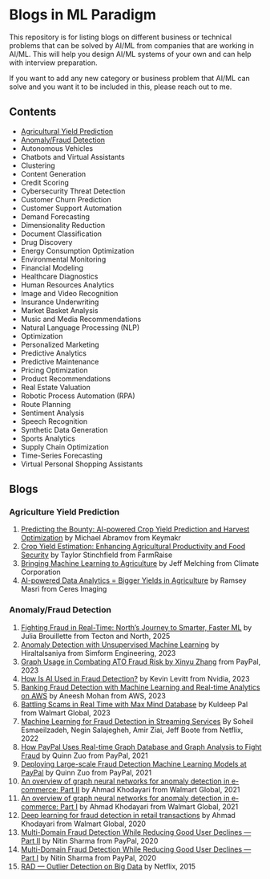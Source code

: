 # Blogs in ML Paradigm

This repository is for listing blogs on different business or technical problems that can be solved by AI/ML from companies that are working in AI/ML. This will help you design AI/ML systems of your own and can help with interview preparation.

If you want to add any new category or business problem that AI/ML can solve and you want it to be included in this, please reach out to me. 


## Contents

- [Agricultural Yield Prediction](https://github.com/gneeraj97/blogs-in-ml-paradigm/edit/main/README.md#agriculture-yield-prediction)
- [Anomaly/Fraud Detection](https://github.com/gneeraj97/blogs-in-ml-paradigm/edit/main/README.md#anomaly-detection)
- Autonomous Vehicles
- Chatbots and Virtual Assistants
- Clustering
- Content Generation
- Credit Scoring
- Cybersecurity Threat Detection
- Customer Churn Prediction
- Customer Support Automation
- Demand Forecasting
- Dimensionality Reduction
- Document Classification
- Drug Discovery
- Energy Consumption Optimization
- Environmental Monitoring
- Financial Modeling
- Healthcare Diagnostics
- Human Resources Analytics
- Image and Video Recognition
- Insurance Underwriting
- Market Basket Analysis
- Music and Media Recommendations
- Natural Language Processing (NLP)
- Optimization
- Personalized Marketing
- Predictive Analytics
- Predictive Maintenance
- Pricing Optimization
- Product Recommendations
- Real Estate Valuation
- Robotic Process Automation (RPA)
- Route Planning
- Sentiment Analysis
- Speech Recognition
- Synthetic Data Generation
- Sports Analytics
- Supply Chain Optimization
- Time-Series Forecasting
- Virtual Personal Shopping Assistants

## Blogs

### Agriculture Yield Prediction

1. [Predicting the Bounty: AI-powered Crop Yield Prediction and Harvest Optimization](https://keymakr.com/blog/predicting-the-bounty-ai-powered-crop-yield-prediction-and-harvest-optimization/) by Michael Abramov from Keymakr
2. [Crop Yield Estimation: Enhancing Agricultural Productivity and Food Security](https://www.farmraise.com/blog/crop-yield-estimation-enhancing-agricultural-productivity-and-food-security) by Taylor Stinchfield from FarmRaise
3. [Bringing Machine Learning to Agriculture](https://domino.ai/blog/bringing-ml-to-agriculture) by Jeff Melching from Climate Corporation
4. [AI-powered Data Analytics = Bigger Yields in Agriculture](https://ceres.ai/blog/ai-powered-data-analytics-bigger-yields-in-agriculture) by Ramsey Masri from Ceres Imaging

### Anomaly/Fraud Detection

1. [Fighting Fraud in Real-Time: North’s Journey to Smarter, Faster ML](https://www.tecton.ai/blog/fighting-fraud-in-real-time-norths-journey-to-smarter-faster-ml/) by Julia Brouillette from Tecton and North, 2025
2. [Anomaly Detection with Unsupervised Machine Learning](https://medium.com/simform-engineering/anomaly-detection-with-unsupervised-machine-learning-3bcf4c431aff) by Hiraltalsaniya from Simform Engineering, 2023
3. [Graph Usage in Combating ATO Fraud Risk by Xinyu Zhang](https://medium.com/paypal-tech/graph-usage-in-combating-ato-fraud-risk-6dafbe5cc3e5) from PayPal, 2023
4. [How Is AI Used in Fraud Detection?](https://blogs.nvidia.com/blog/ai-fraud-detection-rapids-triton-tensorrt-nemo/) by Kevin Levitt from Nvidia, 2023
5. [Banking Fraud Detection with Machine Learning and Real-time Analytics on AWS](https://aws.amazon.com/blogs/industries/banking-fraud-detection-with-machine-learning-and-real-time-analytics-on-aws/) by Aneesh Mohan from AWS, 2023
6. [Battling Scams in Real Time with Max Mind Database](https://medium.com/walmartglobaltech/battling-scams-in-real-time-with-max-mind-database-d2b98781e43a) by Kuldeep Pal from Walmart Global, 2023
7. [Machine Learning for Fraud Detection in Streaming Services](https://netflixtechblog.com/machine-learning-for-fraud-detection-in-streaming-services-b0b4ef3be3f6) By Soheil Esmaeilzadeh, Negin Salajegheh, Amir Ziai, Jeff Boote from Netflix, 2022
8. [How PayPal Uses Real-time Graph Database and Graph Analysis to Fight Fraud](https://medium.com/paypal-tech/how-paypal-uses-real-time-graph-database-and-graph-analysis-to-fight-fraud-96a2b918619a) by Quinn Zuo from PayPal, 2021
9. [Deploying Large-scale Fraud Detection Machine Learning Models at PayPal](https://medium.com/paypal-tech/machine-learning-model-ci-cd-and-shadow-platform-8c4f44998c78) by Quinn Zuo from PayPal, 2021
10. [An overview of graph neural networks for anomaly detection in e-commerce: Part II](https://medium.com/walmartglobaltech/an-overview-of-graph-neural-networks-for-anomaly-detection-in-e-commerce-b4c165b8f08a) by Ahmad Khodayari from Walmart Global, 2021
11. [An overview of graph neural networks for anomaly detection in e-commerce: Part I](https://medium.com/walmartglobaltech/an-overview-of-graph-neural-networks-for-anomaly-detection-in-e-commerce-87516931d38) by Ahmad Khodayari from Walmart Global, 2021
12. [Deep learning for fraud detection in retail transactions](https://medium.com/walmartglobaltech/deep-learning-for-fraud-detection-in-retail-transactions-564d31e5d1a3) by Ahmad Khodayari from Walmart Global, 2020
13. [Multi-Domain Fraud Detection While Reducing Good User Declines — Part II](https://medium.com/paypal-tech/multi-domain-fraud-detection-while-reducing-good-user-declines-part-ii-2cd4f6f303ee) by Nitin Sharma from PayPal, 2020
14. [Multi-Domain Fraud Detection While Reducing Good User Declines — Part I](https://medium.com/paypal-tech/multi-domain-fraud-detection-while-reducing-good-user-declines-part-i-e8bba5b07da8) by Nitin Sharma from PayPal, 2020
15. [RAD — Outlier Detection on Big Data](https://netflixtechblog.com/rad-outlier-detection-on-big-data-d6b0494371cc)  by Netflix, 2015




